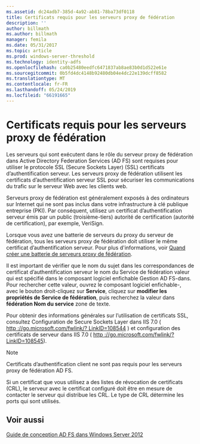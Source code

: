 ```yaml
---
ms.assetid: dc24adb7-385d-4a92-ab81-78ba73df0118
title: Certificats requis pour les serveurs proxy de fédération
description: ''
author: billmath
ms.author: billmath
manager: femila
ms.date: 05/31/2017
ms.topic: article
ms.prod: windows-server-threshold
ms.technology: identity-adfs
ms.openlocfilehash: ca0b25480eedfc6471837ab8ae83b0d1d522e61e
ms.sourcegitcommit: 0b5fd4dc4148b92480db04e4dc22e139dcff8582
ms.translationtype: MT
ms.contentlocale: fr-FR
ms.lasthandoff: 05/24/2019
ms.locfileid: "66191665"
---
```

# <a name="certificate-requirements-for-federation-server-proxies"></a>Certificats requis pour les serveurs proxy de fédération

Les serveurs qui sont exécutent dans le rôle du serveur proxy de fédération dans Active Directory Federation Services \(AD FS\) sont requises pour utiliser le protocole SSL (Secure Sockets Layer) \(SSL\) certificats d’authentification serveur. Les serveurs proxy de fédération utilisent les certificats d’authentification serveur SSL pour sécuriser les communications du trafic sur le serveur Web avec les clients web.  
  
Serveurs proxy de fédération est généralement exposés à des ordinateurs sur Internet qui ne sont pas inclus dans votre infrastructure à clé publique entreprise \(PKI\). Par conséquent, utilisez un certificat d’authentification serveur émis par un public \(troisième\-tiers\) autorité de certification \(autorité de certification\), par exemple, VeriSign.  
  
Lorsque vous avez une batterie de serveurs du proxy du serveur de fédération, tous les serveurs proxy de fédération doit utiliser le même certificat d’authentification serveur. Pour plus d'informations, voir [Quand créer une batterie de serveurs proxy de fédération](When-to-Create-a-Federation-Server-Proxy-Farm.md).  
  
Il est important de vérifier que le nom du sujet dans les correspondances de certificat d’authentification serveur le nom du Service de fédération valeur qui est spécifié dans le composant logiciel enfichable Gestion AD FS\-dans. Pour rechercher cette valeur, ouvrez le composant logiciel enfichable\-, avec le bouton droit\-cliquez sur **Service**, cliquez sur **modifier les propriétés de Service de fédération**, puis recherchez la valeur dans **fédération Nom du service** zone de texte.  
  
Pour obtenir des informations générales sur l’utilisation de certificats SSL, consultez Configuration de Secure Sockets Layer dans IIS 7.0 \( [http :\/\/go.microsoft.com\/fwlink\/? LinkID\=108544](https://go.microsoft.com/fwlink/?LinkID=108544) \) et configuration des certificats de serveur dans IIS 7.0 \( [http :\/\/go.microsoft.com\/fwlink\/? LinkID\=108545](https://go.microsoft.com/fwlink/?LinkID=108545)\).  
  
> [!NOTE]  
> Certificats d’authentification client ne sont pas requis pour les serveurs proxy de fédération AD FS.  
  
Si un certificat que vous utilisez a des listes de révocation de certificats \(CRL\), le serveur avec le certificat configuré doit être en mesure de contacter le serveur qui distribue les CRL. Le type de CRL détermine les ports qui sont utilisés.  
  
## <a name="see-also"></a>Voir aussi
[Guide de conception AD FS dans Windows Server 2012](AD-FS-Design-Guide-in-Windows-Server-2012.md)
